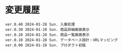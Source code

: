 # 変更履歴

	ver.0.40 2024-01-28 Sun. 入庫処理
	ver.0.30 2024-01-28 Sun. 商品詳細画面表示
	ver.0.20 2024-01-28 Sun. 商品一覧画面表示
	ver.0.10 2024-01-28 Sun. データベース設計・URLマッピング
	ver.0.00 2024-01-28 Sun. プロダクト初版
